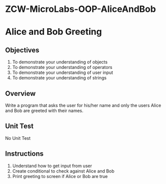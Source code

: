 # ZCW-MicroLabs-OOP-AliceAndBob

# Alice and Bob Greeting

## Objectives

1. To demonstrate your understanding of objects
2. To demonstrate your understanding of operators
3. To demonstrate your understanding of user input
4. To demonstrate your understanding of strings


## Overview

Write a program that asks the user for his/her name and only the users Alice and Bob are greeted with their names.

## Unit Test

No Unit Test

## Instructions

1. Understand how to get input from user
2. Create conditional to check against Alice and Bob
3. Print greeting to screen if Alice or Bob are true
